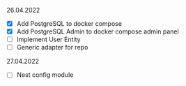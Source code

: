 26.04.2022
- [X] Add PostgreSQL to docker compose
- [x] Add PostgreSQL Admin to docker compose admin panel
- [ ] Implement User Entity
- [ ] Generic adapter for repo

27.04.2022
- [ ] Nest config module
